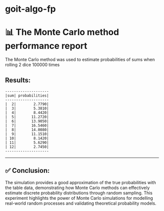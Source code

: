 # goit-algo-fp
# 📊 The Monte Carlo method performance report

The Monte Carlo method was used to estimate probabilities of sums when rolling 2 dice 100000 times

## Results:

```
--------------------
|sum| probabilities|
--------------------
|  2|        2.7790|
|  3|        5.3810|
|  4|        8.4420|
|  5|       11.2720|
|  6|       13.9050|
|  7|       16.5460|
|  8|       14.0080|
|  9|       11.1510|
| 10|        8.1420|
| 11|        5.6290|
| 12|        2.7450|
--------------------
```

---

## ✅ Conclusion:

The simulation provides a good approximation of the true probabilities with the table data, demonstrating how Monte Carlo methods can effectively estimate discrete probability distributions through random sampling. This experiment highlights the power of Monte Carlo simulations for modelling real-world random processes and validating theoretical probability models.